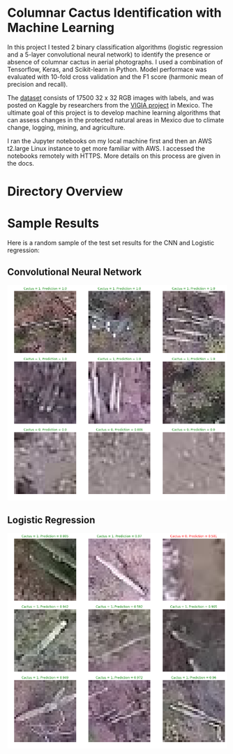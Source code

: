# Columnar Cactus Identification with Machine Learning

In this project I tested 2 binary classification algorithms (logistic regression and a 5-layer convolutional neural network) to identify the presence or absence of columnar cactus in aerial photographs. I used a combination of Tensorflow, Keras, and Scikit-learn in Python. Model performace was evaluated with 10-fold cross validation and the F1 score (harmonic mean of precision and recall). 

The [dataset](https://www.kaggle.com/c/aerial-cactus-identification/overview) consists of 17500 32 x 32 RGB images with labels, and was posted on Kaggle by researchers from the [VIGIA project](https://jivg.org/research-projects/vigia/) in Mexico. The ultimate goal of this project is to develop machine learning algorithms that can assess changes in the protected natural areas in Mexico due to climate change, logging, mining, and agriculture. 

I ran the Jupyter notebooks on my local machine first and then an AWS t2.large Linux instance to get more familiar with AWS. I accessed the notebooks remotely with HTTPS. More details on this process are given in the docs. 

# Directory Overview

# Sample Results

Here is a random sample of the test set results for the CNN and Logistic regression:

## Convolutional Neural Network
![CNN](https://github.com/iafinn/cactus-image-id/blob/master/report/figures/CNN.png)

## Logistic Regression
![LR](https://github.com/iafinn/cactus-image-id/blob/master/report/figures/LR.png)
